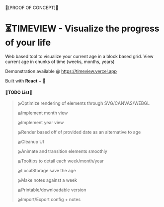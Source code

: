 💠[PROOF OF CONCEPT]💠
# ⏳TIMEVIEW - Visualize the progress of your life

Web based tool to visualize your current age in a block based grid.
View current age in chunks of time (weeks, months, years)

Demonstration available @ https://timeview.vercel.app

Built with **React** + 🤍  
  
    
      
      







#### 💢TODO List💢
>⫺Optimize rendering of elements through SVG/CANVAS/WEBGL
>
>⫺Implement month view
>
>⫺Implement year view
>
>⫺Render based off of provided date as an alternative to age
>
>⫺Cleanup UI
>
>⫺Animate and transition elements smoothly
>
>⫺Tooltips to detail each week/month/year
>
>⫺LocalStorage save the age
>
>⫺Make notes against a week
>
>⫺Printable/downloadable version
>
>⫺Import/Export config + notes

